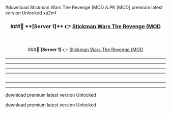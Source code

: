 #download Stickman Wars The Revenge (MOD A.PK [MOD] premium latest version Unlocked xa2mf 



<div align="center">
<h3>###🔹 **[Server 1]** 👉 <a href="https://download1apk.web.app/">Stickman Wars The Revenge (MOD</a></h3><br>


###🔹 **[Server 1]** 👉 <a href="https://download1apk.web.app/">Stickman Wars The Revenge (MOD</a></h3>
</div>



----------------------------------------------------------

----------------------------------------------------------

----------------------------------------------------------

----------------------------------------------------------

----------------------------------------------------------

----------------------------------------------------------

----------------------------------------------------------

download premium latest version Unlocked

download premium latest version Unlocked
